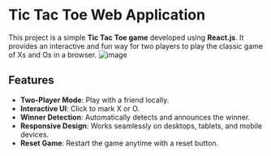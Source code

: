 # Tic Tac Toe Web Application

This project is a simple **Tic Tac Toe game** developed using **React.js**. It provides an interactive and fun way for two players to play the classic game of Xs and Os in a browser.
![image](https://github.com/user-attachments/assets/09c6e692-71da-4fbf-a9c1-627c3db00f2e)

## Features
- **Two-Player Mode**: Play with a friend locally.
- **Interactive UI**: Click to mark X or O.
- **Winner Detection**: Automatically detects and announces the winner.
- **Responsive Design**: Works seamlessly on desktops, tablets, and mobile devices.
- **Reset Game**: Restart the game anytime with a reset button.
